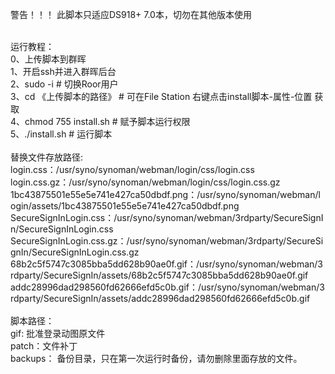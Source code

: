 警告！！！ 此脚本只适应DS918+ 7.0本，切勿在其他版本使用 <br>

<br>
运行教程：<br>
    0、上传脚本到群晖 <br>
    1、开启ssh并进入群晖后台 <br>
    2、sudo -i  # 切换Roor用户 <br>
    3、cd 《上传脚本的路径》 # 可在File Station 右键点击install脚本-属性-位置 获取 <br>
    4、chmod 755 install.sh # 赋予脚本运行权限 <br>
    5、./install.sh # 运行脚本 <br>
<br>
替换文件存放路径: <br>
    login.css：/usr/syno/synoman/webman/login/css/login.css <br>
    login.css.gz：/usr/syno/synoman/webman/login/css/login.css.gz <br>
    1bc43875501e55e5e741e427ca50dbdf.png：/usr/syno/synoman/webman/login/assets/1bc43875501e55e5e741e427ca50dbdf.png <br>
    SecureSignInLogin.css：/usr/syno/synoman/webman/3rdparty/SecureSignIn/SecureSignInLogin.css <br>
    SecureSignInLogin.css.gz：/usr/syno/synoman/webman/3rdparty/SecureSignIn/SecureSignInLogin.css.gz <br>
    68b2c5f5747c3085bba5dd628b90ae0f.gif：/usr/syno/synoman/webman/3rdparty/SecureSignIn/assets/68b2c5f5747c3085bba5dd628b90ae0f.gif  <br>
    addc28996dad298560fd62666efd5c0b.gif：/usr/syno/synoman/webman/3rdparty/SecureSignIn/assets/addc28996dad298560fd62666efd5c0b.gif <br>
<br>
脚本路径：<br>
    gif: 批准登录动图原文件 <br>
    patch：文件补丁 <br>
    backups： 备份目录，只在第一次运行时备份，请勿删除里面存放的文件。
